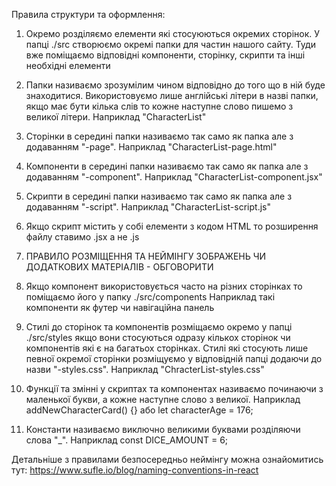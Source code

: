 Правила структури та оформлення:

1. Окремо розділяємо елементи які стосуюються окремих сторінок. У папці ./src створюємо окремі папки для частин нашого сайту. Туди вже поміщаємо   відповідні компоненти, сторінку, скрипти та інші необхідні елементи

2. Папки називаємо зрозумілим чином відповідно до того що в ній буде знаходитися. Використовуємо лише англійські літери в назві папки, якщо має бути кілька слів то кожне наступне слово пишемо з великої літери. Наприклад "CharacterList"

3. Сторінки в середині папки називаємо так само як папка але з додаванням "-page". Наприклад "CharacterList-page.html"

4. Компоненти в середині папки називаємо так само як папка але з додаванням "-component". Наприклад "CharacterList-component.jsx"

5. Скрипти в середині папки називаємо так само як папка але з додаванням "-script". Наприклад "CharacterList-script.js"

6. Якщо скрипт містить у собі елементи з кодом HTML то розширення файлу ставимо .jsx а не .js

7. ПРАВИЛО РОЗМІЩЕННЯ ТА НЕЙМІНГУ ЗОБРАЖЕНЬ ЧИ ДОДАТКОВИХ МАТЕРІАЛІВ - ОБГОВОРИТИ

8. Якщо компонент використовується часто на різних сторінках то поміщаємо його у папку ./src/components Наприклад такі компоненти як футер чи навігаційна панель

9. Стилі до сторінок та компонентів розміщаємо окремо у папці ./src/styles якщо вони стосуються одразу кількох сторінок чи компонентів які є на багатьох сторінках. Стилі які стосують лише певної окремої сторінки розміщуємо у відповідній папці додаючи до назви "-styles.css". Наприклад "ChracterList-styles.css"

10. Функції та змінні у скриптах та компонентах називаємо починаючи з маленької букви, а кожне наступне слово з великої. Наприклад addNewCharacterCard() {} або let characterAge = 176;

11. Константи називаємо виключно великими буквами розділяючи слова "_". Наприклад const DICE_AMOUNT = 6;

Детальніше з правилами безпосередньо неймінгу можна ознайомитись тут:
https://www.sufle.io/blog/naming-conventions-in-react